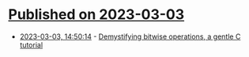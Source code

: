 # [Published on 2023-03-03](index.md)

* [2023-03-03, 14:50:14](https://lobste.rs/s/jzahvz/demystifying_bitwise_operations_gentle) - [Demystifying bitwise operations, a gentle C tutorial](https://www.andreinc.net/2023/02/01/demystifying-bitwise-ops)
